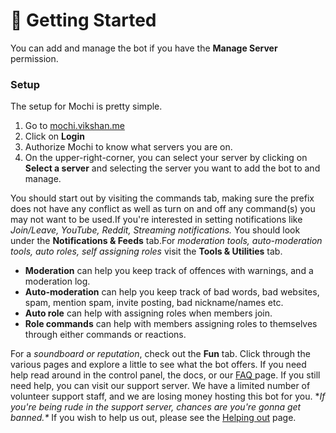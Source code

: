 # 🚀 Getting Started



You can add and manage the bot if you have the **Manage Server** permission.

### Setup <a href="#setup" id="setup"></a>

The setup for Mochi is pretty simple.

1. Go to [mochi.vikshan.me​](https://mochi.vikshan.me)
2. Click on **Login**
3. Authorize Mochi to know what servers you are on.
4. On the upper-right-corner, you can select your server by clicking on **Select a server** and selecting the server you want to add the bot to and manage.

You should start out by visiting the commands tab, making sure the prefix does not have any conflict as well as turn on and off any command(s) you may not want to be used.If you're interested in setting notifications like _Join/Leave, YouTube, Reddit, Streaming notifications._ You should look under the **Notifications & Feeds** tab.For _moderation tools, auto-moderation tools, auto roles, self assigning roles_ visit the **Tools & Utilities** tab.

* **Moderation** can help you keep track of offences with warnings, and a moderation log.
* **Auto-moderation** can help you keep track of bad words, bad websites, spam, mention spam, invite posting, bad nickname/names etc.
* **Auto role** can help with assigning roles when members join.
* **Role commands** can help with members assigning roles to themselves through either commands or reactions.

For a _soundboard or reputation_, check out the **Fun** tab. Click through the various pages and explore a little to see what the bot offers. If you need help read around in the control panel, the docs, or our [FAQ ](../others/faq.md)page. If you still need help, you can visit our support server. We have a limited number of volunteer support staff, and we are losing money hosting this bot for you. \*_If you're being rude in the support server, chances are you're gonna get banned.\*_ If you wish to help us out, please see the [Helping out](broken-reference) page.
